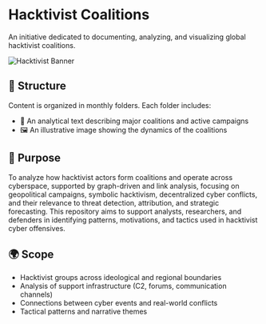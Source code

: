 # Hacktivist Coalitions

An initiative dedicated to documenting, analyzing, and visualizing global hacktivist coalitions.

![Hacktivist Banner](https://github.com/flqueiroz/hacktivist-coalitions/blob/main/banner.png?raw=true)



## 📁 Structure

Content is organized in monthly folders. Each folder includes:
- 📄 An analytical text describing major coalitions and active campaigns
- 🖼️ An illustrative image showing the dynamics of the coalitions

## 🎯 Purpose

To analyze how hacktivist actors form coalitions and operate across cyberspace, supported by graph-driven and link analysis, focusing on geopolitical campaigns, symbolic hacktivism, decentralized cyber conflicts, and their relevance to threat detection, attribution, and strategic forecasting. This repository aims to support analysts, researchers, and defenders in identifying patterns, motivations, and tactics used in hacktivist cyber offensives.

## 🌍 Scope

- Hacktivist groups across ideological and regional boundaries  
- Analysis of support infrastructure (C2, forums, communication channels)  
- Connections between cyber events and real-world conflicts  
- Tactical patterns and narrative themes  

